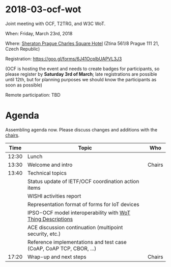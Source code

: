 # 2018-03-ocf-wot
Joint meeting with OCF, T2TRG, and W3C WoT.

When: Friday, March 23rd, 2018

Where: [Sheraton Prague Charles Square Hotel](http://www.sheratonprague.com/) (Ztina 561/8 Prague 111 21, Czech Republic)

Registration: https://goo.gl/forms/6J41OcplbUAPVL3J3

(OCF is hosting the event and needs to create badges for participants, so please register by **Saturday 3rd of March**; late registrations are possible until 12th, but for planning purposes we should know the participants as soon as possible)

Remote participation: TBD


# Agenda

Assembling agenda now. Please discuss changes and additions with the [chairs](mailto:t2trg-chairs@irtf.org).

|  Time | Topic                                                              | Who                          |
|-------|--------------------------------------------------------------------|------------------------------|
| 12:30 | Lunch                                                              |                              |
| 13:30 | Welcome and intro                                                  | Chairs                       |
| 13:40 | Technical topics                                                   |                              |
|       | Status update of IETF/OCF coordination action items                |                              |
|       | WISHI activities report                                            |                              |
|       | Representation format of forms for IoT devices                     |                              |
|       | IPSO-OCF model interoperability with [WoT Thing Descriptions]      |                              |
|       | ACE discussion continuation (multipoint security, etc.)            |                              |
|       | Reference implementations and test case (CoAP, CoAP TCP, CBOR, ...)|                              |
| 17:20 | Wrap-up and next steps                                             | Chairs                       |

[WoT Thing Descriptions]: https://www.w3.org/TR/wot-architecture/#sec-building-blocks-thing-description
